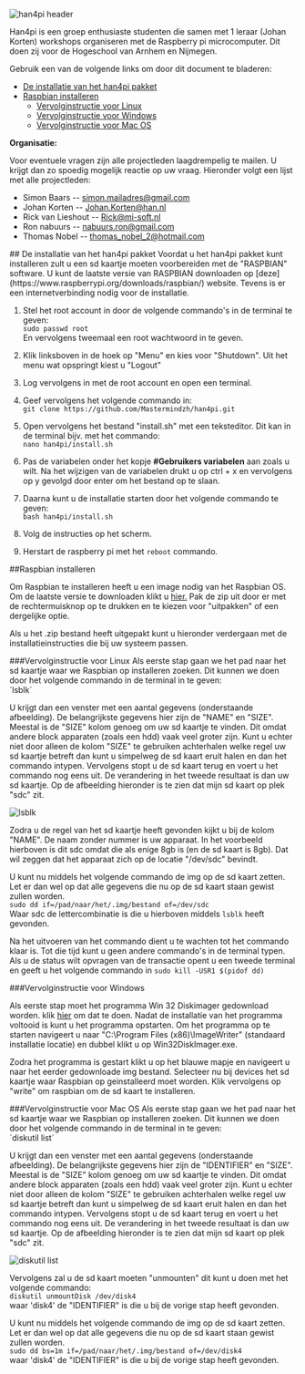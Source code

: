![han4pi header](http://i.imgur.com/t5m5nSy.png)

Han4pi is een groep enthusiaste studenten die samen met 1 leraar (Johan Korten) workshops organiseren met de Raspberry pi microcomputer. Dit doen zij voor de Hogeschool van Arnhem en Nijmegen.

Gebruik een van de volgende links om door dit document te bladeren:

- [De installatie van het han4pi pakket](#user-content-install)
- [Raspbian installeren](#user-content-raspbian-install)
	- [Vervolginstructie voor Linux](#user-content-linux-raspbian-install)
	- [Vervolginstructie voor Windows](#user-content-windows-raspbian-install)
	- [Vervolginstructie voor Mac OS](#user-content-mac-raspbian-install)


**Organisatie:**

Voor eventuele vragen zijn alle projectleden laagdrempelig te mailen. U krijgt dan zo spoedig mogelijk reactie op uw vraag. Hieronder volgt een lijst met alle projectleden:

- Simon Baars -- simon.mailadres@gmail.com
- Johan Korten -- Johan.Korten@han.nl
- Rick van Lieshout -- Rick@mi-soft.nl
- Ron nabuurs -- nabuurs.ron@gmail.com
- Thomas Nobel -- thomas_nobel_2@hotmail.com

<div id = "install"></div>
## De installatie van het han4pi pakket
Voordat u het han4pi pakket kunt installeren zult u een sd kaartje moeten voorbereiden met de "RASPBIAN" software. U kunt de laatste versie van RASPBIAN downloaden op [deze](https://www.raspberrypi.org/downloads/raspbian/) website. Tevens is er een internetverbinding nodig voor de installatie.

1. Stel het root account in door de volgende commando's in de terminal te geven: <br />`sudo passwd root`<br /> En vervolgens tweemaal een root wachtwoord in te geven.

2. Klik linksboven in de hoek op "Menu" en kies voor "Shutdown". Uit het menu wat opspringt kiest u "Logout"

3. Log vervolgens in met de root account en open een terminal.

4. Geef vervolgens het volgende commando in: <br />`git clone https://github.com/Mastermindzh/han4pi.git`<br />

5. Open vervolgens het bestand "install.sh" met een teksteditor. Dit kan in de terminal bijv. met het commando: <br />`nano han4pi/install.sh`<br /> 

6. Pas de variabelen onder het kopje **#Gebruikers variabelen** aan zoals u wilt. Na het wijzigen van de variabelen drukt u op ctrl + x en vervolgens op y gevolgd door enter om het bestand op te slaan.

7. Daarna kunt u de installatie starten door het volgende commando te geven:<br />`bash han4pi/install.sh`

8. Volg de instructies op het scherm.
9. Herstart de raspberry pi met het `reboot` commando.

<div id = "raspbian-install"></div>
##Raspbian installeren

Om Raspbian te installeren heeft u een image nodig van het Raspbian OS. Om de laatste versie te downloaden klikt u [hier.](http://downloads.raspberrypi.org/raspbian_latest) Pak de zip uit door er met de rechtermuisknop op te drukken en te kiezen voor "uitpakken" of een dergelijke optie.

Als u het .zip bestand heeft uitgepakt kunt u hieronder verdergaan met de installatieinstructies die bij uw systeem passen.

<div id = "linux-raspbian-install"></div>
###Vervolginstructie voor Linux
Als eerste stap gaan we het pad naar het sd kaartje waar we Raspbian op installeren zoeken. Dit kunnen we doen door het volgende commando in de terminal in te geven:<br />`lsblk`<br />

U krijgt dan een venster met een aantal gegevens (onderstaande afbeelding). De belangrijkste gegevens hier zijn de "NAME" en "SIZE". Meestal is de "SIZE" kolom genoeg om uw sd kaartje te vinden. Dit omdat andere block apparaten (zoals een hdd) vaak veel groter zijn. Kunt u echter niet door alleen de kolom "SIZE" te gebruiken achterhalen welke regel uw sd kaartje betreft dan kunt u simpelweg de sd kaart eruit halen en dan het commando intypen. Vervolgens stopt u de sd kaart terug en voert u het commando nog eens uit. De verandering in het tweede resultaat is dan uw sd kaartje. Op de afbeelding hieronder is te zien dat mijn sd kaart op plek "sdc" zit.

![lsblk](http://i.imgur.com/zooJC6x.png)

Zodra u de regel van het sd kaartje heeft gevonden kijkt u bij de kolom "NAME". De naam zonder nummer is uw apparaat. In het voorbeeld hierboven is dit sdc omdat die als enige 8gb is (en de sd kaart is 8gb). Dat wil zeggen dat het apparaat zich op de locatie "/dev/sdc" bevindt.

U kunt nu middels het volgende commando de img op de sd kaart zetten. Let er dan wel op dat alle gegevens die nu op de sd kaart staan gewist zullen worden.<br />`sudo dd if=/pad/naar/het/.img/bestand of=/dev/sdc` <br />
Waar sdc de lettercombinatie is die u hierboven middels `lsblk` heeft gevonden.

Na het uitvoeren van het commando dient u te wachten tot het commando klaar is. Tot die tijd kunt u geen andere commando's in de terminal typen.
Als u de status wilt opvragen van de transactie opent u een tweede terminal en geeft u het volgende commando in `sudo kill -USR1 $(pidof dd)`


<div id = "windows-raspbian-install"></div>
###Vervolginstructie voor Windows

Als eerste stap moet het programma Win 32 Diskimager gedownload worden. klik [hier](http://sourceforge.net/projects/win32diskimager/files/latest/download) om dat te doen.
Nadat de installatie van het programma voltooid is kunt u het programma opstarten. Om het programma op te starten navigeert u naar "C:\Program Files (x86)\ImageWriter" (standaard installatie locatie) en dubbel klikt u op Win32DiskImager.exe.

Zodra het programma is gestart klikt u op het blauwe mapje en navigeert u naar het eerder gedownloade img bestand. Selecteer nu bij devices het sd kaartje waar Raspbian op geinstalleerd moet worden.
Klik vervolgens op "write" om raspbian om de sd kaart te installeren.

<div id = "mac-raspbian-install"></div>
###Vervolginstructie voor Mac OS
Als eerste stap gaan we het pad naar het sd kaartje waar we Raspbian op installeren zoeken. Dit kunnen we doen door het volgende commando in de terminal in te geven:<br />`diskutil list`<br />

U krijgt dan een venster met een aantal gegevens (onderstaande afbeelding). De belangrijkste gegevens hier zijn de "IDENTIFIER" en "SIZE". Meestal is de "SIZE" kolom genoeg om uw sd kaartje te vinden. Dit omdat andere block apparaten (zoals een hdd) vaak veel groter zijn. Kunt u echter niet door alleen de kolom "SIZE" te gebruiken achterhalen welke regel uw sd kaartje betreft dan kunt u simpelweg de sd kaart eruit halen en dan het commando intypen. Vervolgens stopt u de sd kaart terug en voert u het commando nog eens uit. De verandering in het tweede resultaat is dan uw sd kaartje. Op de afbeelding hieronder is te zien dat mijn sd kaart op plek "sdc" zit.

![diskutil list](http://i.imgur.com/J6Omy4Z.png)


Vervolgens zal u de sd kaart moeten "unmounten" dit kunt u doen met het volgende commando: <br />`diskutil unmountDisk /dev/disk4`<br />
waar 'disk4' de "IDENTIFIER" is die u bij de vorige stap heeft gevonden.

U kunt nu middels het volgende commando de img op de sd kaart zetten. Let er dan wel op dat alle gegevens die nu op de sd kaart staan gewist zullen worden.<br />`sudo dd bs=1m if=/pad/naar/het/.img/bestand of=/dev/disk4` <br />
waar 'disk4' de "IDENTIFIER" is die u bij de vorige stap heeft gevonden.


